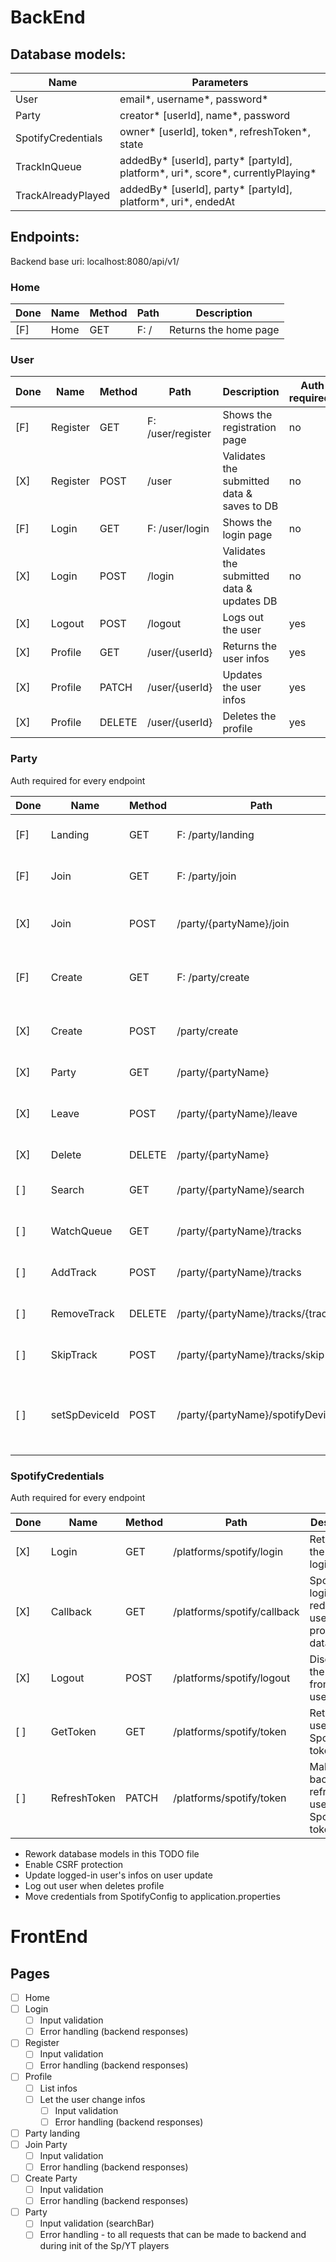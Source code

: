 # BackEnd

## Database models:

| Name               | Parameters                                                                            |
|--------------------|---------------------------------------------------------------------------------------|
| User               | email\*, username\*, password\*                                                       |
| Party              | creator\* [userId], name\*, password                                                  |
| SpotifyCredentials | owner\* [userId], token\*, refreshToken\*, state                                      |
| TrackInQueue       | addedBy\* [userId], party\* [partyId], platform\*, uri\*, score\*, currentlyPlaying\* |
| TrackAlreadyPlayed | addedBy\* [userId], party\* [partyId], platform\*, uri\*, endedAt                     |

## Endpoints:

Backend base uri:
localhost:8080/api/v1/

### Home

| Done | Name | Method | Path | Description           |
|------|------|--------|------|-----------------------|
| [F]  | Home | GET    | F: / | Returns the home page |

### User

| Done | Name     | Method | Path              | Description                                | Auth required? |
|------|----------|--------|-------------------|--------------------------------------------|----------------|
| [F]  | Register | GET    | F: /user/register | Shows the registration page                | no             |
| [X]  | Register | POST   | /user             | Validates the submitted data & saves to DB | no             |
| [F]  | Login    | GET    | F: /user/login    | Shows the login page                       | no             |
| [X]  | Login    | POST   | /login            | Validates the submitted data & updates DB  | no             |
| [X]  | Logout   | POST   | /logout           | Logs out the user                          | yes            |
| [X]  | Profile  | GET    | /user/{userId}    | Returns the user infos                     | yes            |
| [X]  | Profile  | PATCH  | /user/{userId}    | Updates the user infos                     | yes            |
| [X]  | Profile  | DELETE | /user/{userId}    | Deletes the profile                        | yes            |


### Party

Auth required for every endpoint

| Done | Name          | Method | Path                                | Description                                       |
|------|---------------|--------|-------------------------------------|---------------------------------------------------|
| [F]  | Landing       | GET    | F: /party/landing                   | Returns the create/join page                      |
| [F]  | Join          | GET    | F: /party/join                      | Returns the party login page                      |
| [X]  | Join          | POST   | /party/{partyName}/join             | Validates the submitted data                      |
| [F]  | Create        | GET    | F: /party/create                    | Returns the party creation page                   |
| [X]  | Create        | POST   | /party/create                       | Validates the submitted data                      |
| [X]  | Party         | GET    | /party/{partyName}                  | Returns the party infos                           |
| [X]  | Leave         | POST   | /party/{partyName}/leave            | Removes the user from the party                   |
| [X]  | Delete        | DELETE | /party/{partyName}                  | Deletes the party                                 |
| [ ]  | Search        | GET    | /party/{partyName}/search           | Returns the search results                        |
| [ ]  | WatchQueue    | GET    | /party/{partyName}/tracks           | Returns the tracks in queue                       |
| [ ]  | AddTrack      | POST   | /party/{partyName}/tracks           | Adds a track to the queue                         |
| [ ]  | RemoveTrack   | DELETE | /party/{partyName}/tracks/{trackId} | Removes a track form the queue                    |
| [ ]  | SkipTrack     | POST   | /party/{partyName}/tracks/skip      | Skips the current track                           |
| [ ]  | setSpDeviceId | POST   | /party/{partyName}/spotifyDeviceId  | Sets the Spotify Web Playback's device at backend |

### SpotifyCredentials

Auth required for every endpoint

| Done | Name         | Method | Path                       | Description                                             |
|------|--------------|--------|----------------------------|---------------------------------------------------------|
| [X]  | Login        | GET    | /platforms/spotify/login   | Retrieves the Spotify login link                        |
| [X]  | Callback     | GET    | /platforms/spotify/callback | Spotify login page redirects users here, processes data |
| [X]  | Logout       | POST   | /platforms/spotify/logout  | Disconnects the Spotify from the user                   |
| [ ]  | GetToken     | GET    | /platforms/spotify/token   | Returns the user's Spotify token                        |
| [ ]  | RefreshToken | PATCH  | /platforms/spotify/token   | Makes the backend refresh the user's Spotify token      |

* Rework database models in this TODO file
* Enable CSRF protection
* Update logged-in user's infos on user update
* Log out user when deletes profile
* Move credentials from SpotifyConfig to application.properties

# FrontEnd

## Pages

- [ ] Home
- [ ] Login
    - [ ] Input validation
    - [ ] Error handling (backend responses)
- [ ] Register
    - [ ] Input validation
    - [ ] Error handling (backend responses)
- [ ] Profile
    - [ ] List infos
    - [ ] Let the user change infos
        - [ ] Input validation
        - [ ] Error handling (backend responses)
- [ ] Party landing
- [ ] Join Party
    - [ ] Input validation
    - [ ] Error handling (backend responses)
- [ ] Create Party
    - [ ] Input validation
    - [ ] Error handling (backend responses)
- [ ] Party
    - [ ] Input validation (searchBar)
    - [ ] Error handling - to all requests that can be made to backend and during init of the Sp/YT players
